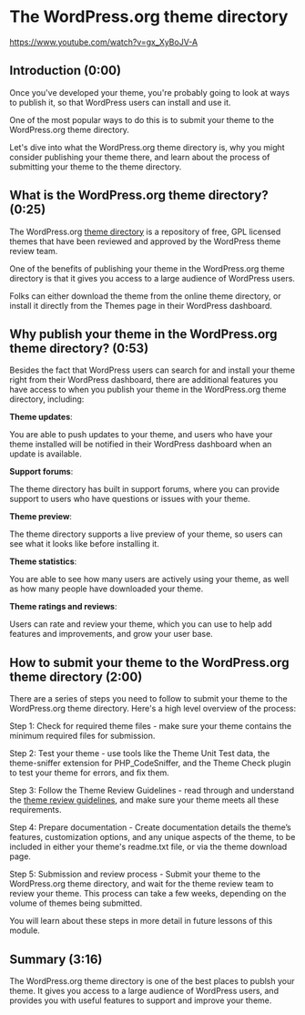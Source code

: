 # The WordPress.org theme directory

https://www.youtube.com/watch?v=gx_XyBoJV-A

## Introduction (0:00)

Once you've developed your theme, you're probably going to look at ways to publish it, so that WordPress users can install and use it.

One of the most popular ways to do this is to submit your theme to the WordPress.org theme directory. 

Let's dive into what the WordPress.org theme directory is, why you might consider publishing your theme there, and learn about the process of submitting your theme to the theme directory.

## What is the WordPress.org theme directory? (0:25)

The WordPress.org [theme directory](https://wordpress.org/themes/) is a repository of free, GPL licensed themes that have been reviewed and approved by the WordPress theme review team.

One of the benefits of publishing your theme in the WordPress.org theme directory is that it gives you access to a large audience of WordPress users.

Folks can either download the theme from the online theme directory, or install it directly from the Themes page in their WordPress dashboard.

## Why publish your theme in the WordPress.org theme directory? (0:53)

Besides the fact that WordPress users can search for and install your theme right from their WordPress dashboard, there are additional features you have access to when you publish your theme in the WordPress.org theme directory, including:

**Theme updates**: 

You are able to push updates to your theme, and users who have your theme installed will be notified in their WordPress dashboard when an update is available.

**Support forums**: 

The theme directory has built in support forums, where you can provide support to users who have questions or issues with your theme.

**Theme preview**: 

The theme directory supports a live preview of your theme, so users can see what it looks like before installing it.

**Theme statistics**: 

You are able to see how many users are actively using your theme, as well as how many people have downloaded your theme.

**Theme ratings and reviews**: 

Users can rate and review your theme, which you can use to help add features and improvements, and grow your user base.

## How to submit your theme to the WordPress.org theme directory (2:00)

There are a series of steps you need to follow to submit your theme to the WordPress.org theme directory. Here's a high level overview of the process:

Step 1: Check for required theme files - make sure your theme contains the minimum required files for submission.

Step 2: Test your theme - use tools like the Theme Unit Test data, the theme-sniffer extension for PHP_CodeSniffer, and the Theme Check plugin to test your theme for errors, and fix them.

Step 3: Follow the Theme Review Guidelines - read through and understand the [theme review guidelines](https://make.wordpress.org/themes/handbook/review/required/), and make sure your theme meets all these requirements.

Step 4: Prepare documentation - Create documentation details the theme’s features, customization options, and any unique aspects of the theme, to be included in either your theme's readme.txt file, or via the theme download page.

Step 5: Submission and review process - Submit your theme to the WordPress.org theme directory, and wait for the theme review team to review your theme. This process can take a few weeks, depending on the volume of themes being submitted.

You will learn about these steps in more detail in future lessons of this module.

## Summary (3:16)

The WordPress.org theme directory is one of the best places to publsh your theme. It gives you access to a large audience of WordPress users, and provides you with useful features to support and improve your theme.